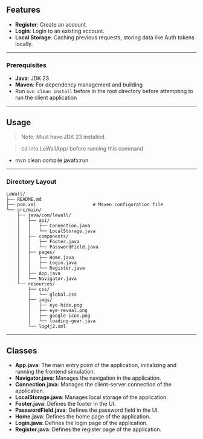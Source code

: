 ## Features

- **Register**: Create an account.
- **Login**: Login to an existing account.
- **Local Storage**: Caching previous requests, storing data like Auth tokens locally.

---

### Prerequisites

- **Java**: JDK 23
- **Maven**: For dependency management and building
- Run `mvn clean install` before in the root directory before attempting to run the client application

---

## Usage

> Note: Must have JDK 23 installed.

> cd into LeWallApp/ before running this command

- mvn clean compile javafx:run

---

### Directory Layout

```plaintext
LeWall/
├── README.md
├── pom.xml                     # Maven configuration file
└── src/main/
    ├── java/com/lewall/
    │   ├── api/ 
    │   │   ├── Connection.java
    │   │   └── LocalStorage.java
    │   ├── components/
    │   │   ├── Footer.java
    │   │   └── PasswordField.java
    │   ├── pages/
    │   │   ├── Home.java
    │   │   ├── Login.java
    │   │   └── Register.java
    │   ├── App.java
    │   └── Navigator.java
    └── resources/
        ├── css/ 
        │   └── global.css
        ├── imgs/ 
        │   ├── eye-hide.png
        │   ├── eye-reveal.png
        │   ├── google-icon.png
        │   └── loading-gear.java
        └── log4j2.xml
```

---

## Classes

- **App.java**: The main entry point of the application, initializing and running the frontend simulation.
- **Navigator.java**: Manages the navigation in the application.
- **Connection.java**: Manages the client-server connection of the application.
- **LocalStorage.java**: Manages local storage of the application.
- **Footer.java**: Defines the footer in the UI.
- **PasswordField.java**: Defines the password field in the UI.
- **Home.java**: Defines the home page of the application.
- **Login.java**: Defines the login page of the application.
- **Register.java**: Defines the register page of the application.
